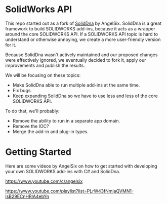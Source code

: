 # SolidWorks API
This repo started out as a fork of [SolidDna](https://github.com/angelsix/solidworks-api) by AngelSix. SolidDna is a great framework to build SOLIDWORKS add-ins, because it acts as a wrapper around the core SOLIDWORKS API. If a SOLIDWORKS API topic is hard to understand or otherwise annoying, we create a more user-friendly version for it.

Because SolidDna wasn't actively maintained and our proposed changes were effectively ignored, we eventually decided to fork it, apply our improvements and publish the results.

We will be focusing on these topics:

- Make SolidDna able to run multiple add-ins at the same time.
- Fix bugs.
- Keep expanding SolidDna so we have to use less and less of the core SOLIDWORKS API.

To do that, we'll probably:

- Remove the ability to run in a separate app domain.
- Remove the IOC?
- Merge the add-in and plug-in types.


# Getting Started
Here are some videos by AngelSix on how to get started with developing your own SOLIDWORKS add-ins with C# and SolidDna.

https://www.youtube.com/c/angelsix

https://www.youtube.com/playlist?list=PLrW43fNmjaQVMN1-lsB29ECnHRlA4ebYn
